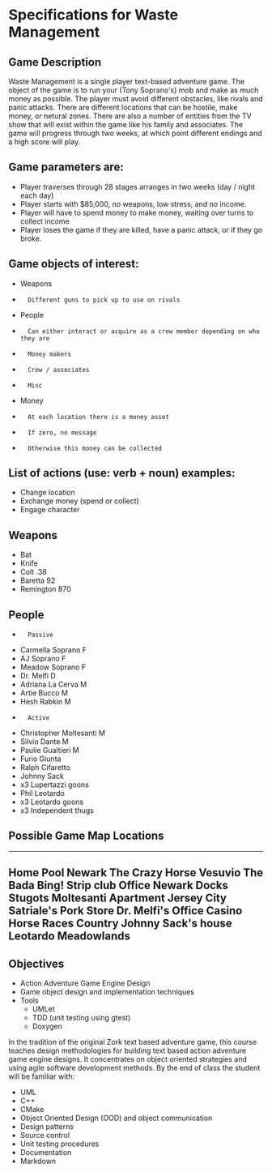 # Specifications for Waste Management

## Game Description

Waste Management is a single player text-based adventure game. The object of the game is to run your (Tony Soprano's) mob and make as much money as possible. The player must avoid different obstacles, like rivals and panic attacks. There are different locations that can be hostile, make money, or netural zones. There are also a number of entities from the TV show that will exist within the game like his family and associates. The game will progress through two weeks, at which point different endings and a high score will play.

## Game parameters are:

-   Player traverses through 28 stages arranges in two weeks (day / night each day)
-	Player starts with $85,000, no weapons, low stress, and no income. 
-	Player will have to spend money to make money, waiting over turns to collect income 
-	Player loses the game if they are killed, have a panic attack, or if they go broke.

## Game objects of interest:

-	Weapons
-       Different guns to pick up to use on rivals
-	People
-       Can either interact or acquire as a crew member depending on who they are
-       Money makers
-       Crew / associates
-       Misc
-   Money
-       At each location there is a money asset
-       If zero, no message
-       Otherwise this money can be collected


## List of actions (use: verb + noun) examples:

-	Change location
-	Exchange money (spend or collect)
-   Engage character


## Weapons
-   Bat
-   Knife
-	Colt .38
-   Baretta 92
-   Remington 870

## People
-       Passive
-   Carmella Soprano F
-   AJ Soprano F
-   Meadow Soprano F
-   Dr. Melfi D 
-   Adriana La Cerva M
-   Artie Bucco M 
-   Hesh Rabkin M
-       Active
-   Christopher Moltesanti M 
-   Silvio Dante M 
-   Paulie Gualtieri M 
-   Furio Giunta 
-   Ralph Cifaretto
-   Johnny Sack
-   x3 Lupertazzi goons
-   Phil Leotardo
-   x3 Leotardo goons
-   x3 Independent thugs


## Possible Game Map Locations



----
Home
Pool
Newark
The Crazy Horse
Vesuvio
The Bada Bing!
Strip club
Office
Newark Docks
Stugots
Moltesanti Apartment
Jersey City
Satriale's Pork Store
Dr. Melfi's Office
Casino
Horse Races
Country
Johnny Sack's house
Leotardo
Meadowlands
----
## Objectives
-	Action Adventure Game Engine Design 
-	Game object design and implementation techniques
-	Tools
    -	UMLet
    -   TDD (unit testing using gtest)
    -   Doxygen


In the tradition of the original Zork text based adventure game, this course teaches design methodologies for building text based action adventure game engine designs. It concentrates on object oriented strategies and using agile software development methods. By the end of class the student will be familiar with:
-	UML
-	C++
-   CMake
-	Object Oriented Design (OOD) and object communication
-	Design patterns
-	Source control
-	Unit testing procedures
-   Documentation
-   Markdown
